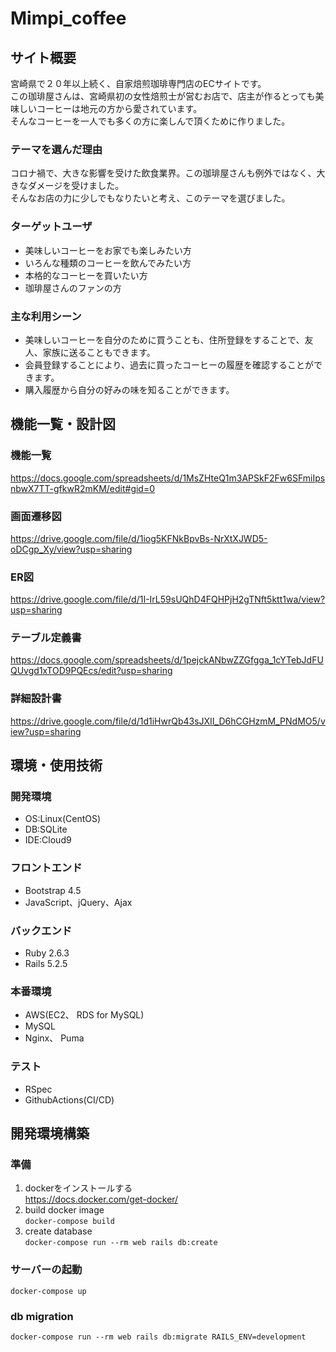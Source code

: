 # Mimpi_coffee

## サイト概要
宮崎県で２０年以上続く、自家焙煎珈琲専門店のECサイトです。<br>
この珈琲屋さんは、宮崎県初の女性焙煎士が営むお店で、店主が作るとっても美味しいコーヒーは地元の方から愛されています。<br>
そんなコーヒーを一人でも多くの方に楽しんで頂くために作りました。

### テーマを選んだ理由
コロナ禍で、大きな影響を受けた飲食業界。この珈琲屋さんも例外ではなく、大きなダメージを受けました。<br>
そんなお店の力に少しでもなりたいと考え、このテーマを選びました。

### ターゲットユーザ
- 美味しいコーヒーをお家でも楽しみたい方
- いろんな種類のコーヒーを飲んでみたい方
- 本格的なコーヒーを買いたい方
- 珈琲屋さんのファンの方

### 主な利用シーン
- 美味しいコーヒーを自分のために買うことも、住所登録をすることで、友人、家族に送ることもできます。
- 会員登録することにより、過去に買ったコーヒーの履歴を確認することができます。
- 購入履歴から自分の好みの味を知ることができます。

## 機能一覧・設計図

### 機能一覧
https://docs.google.com/spreadsheets/d/1MsZHteQ1m3APSkF2Fw6SFmiIpsnbwX7TT-gfkwR2mKM/edit#gid=0

### 画面遷移図
https://drive.google.com/file/d/1iog5KFNkBpvBs-NrXtXJWD5-oDCgp_Xy/view?usp=sharing

### ER図
https://drive.google.com/file/d/1I-IrL59sUQhD4FQHPjH2gTNft5ktt1wa/view?usp=sharing

### テーブル定義書
https://docs.google.com/spreadsheets/d/1pejckANbwZZGfgga_1cYTebJdFUQUvgd1xTOD9PQEcs/edit?usp=sharing

### 詳細設計書
https://drive.google.com/file/d/1d1iHwrQb43sJXII_D6hCGHzmM_PNdMO5/view?usp=sharing

## 環境・使用技術
### 開発環境
- OS:Linux(CentOS)
- DB:SQLite
- IDE:Cloud9

### フロントエンド
- Bootstrap 4.5
- JavaScript、jQuery、Ajax

### バックエンド
- Ruby 2.6.3
- Rails 5.2.5

### 本番環境
- AWS(EC2、 RDS for MySQL)
- MySQL
- Nginx、 Puma

### テスト
- RSpec
- GithubActions(CI/CD)

## 開発環境構築

### 準備

1. dockerをインストールする  
   https://docs.docker.com/get-docker/
1. build docker image  
   `docker-compose build`
1. create database  
   `docker-compose run --rm web rails db:create`

### サーバーの起動
`docker-compose up`

### db migration
`docker-compose run --rm web rails db:migrate RAILS_ENV=development`
